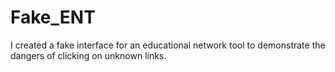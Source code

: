 # Fake_ENT
I created a fake interface for an educational network tool to demonstrate the dangers of clicking on unknown links.
